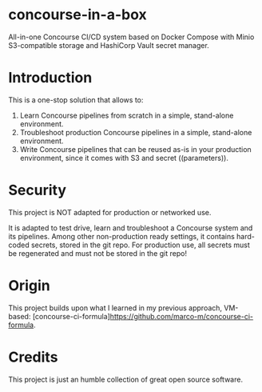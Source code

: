 # concourse-in-a-box

All-in-one Concourse CI/CD system based on Docker Compose with Minio S3-compatible storage and HashiCorp Vault secret manager.

# Introduction

This is a one-stop solution that allows to:

1. Learn Concourse pipelines from scratch in a simple, stand-alone environment.
2. Troubleshoot production Concourse pipelines in a simple, stand-alone environment.
3. Write Concourse pipelines that can be reused as-is in your production environment, since it comes with S3 and secret ((parameters)).

# Security

This project is NOT adapted for production or networked use.

It is adapted to test drive, learn and troubleshoot a Concourse system and its pipelines. Among other non-production ready settings, it contains hard-coded secrets, stored in the git repo. For production use, all secrets must be regenerated and must not be stored in the git repo!

# Origin

This project builds upon what I learned in my previous approach, VM-based: [concourse-ci-formula]https://github.com/marco-m/concourse-ci-formula.

# Credits

This project is just an humble collection of great open source software.
